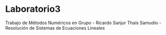 # Laboratorio3
 Trabajo de Métodos Numéricos en Grupo - Ricardo Sanjur Thaís Samudio - Resolución de Sistemas de Ecuaciones Lineales
